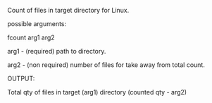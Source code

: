 Count of files in target directory for Linux.

possible arguments:

fcount arg1 arg2

arg1 - (required) path to directory.

arg2 - (non required) number of files for take away from total count.

OUTPUT:

Total qty of files in target (arg1) directory (counted qty - arg2)
